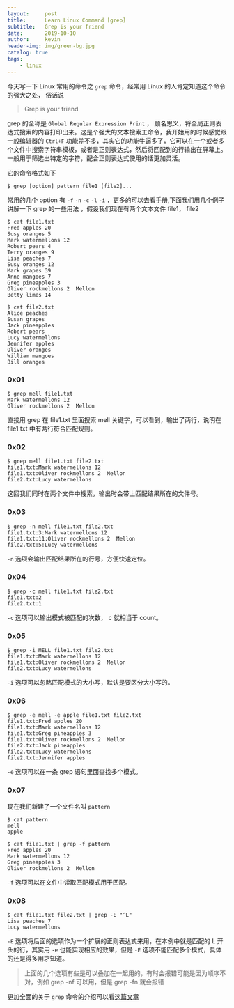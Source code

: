 ```yaml
---
layout:     post
title:      Learn Linux Command [grep]
subtitle:   Grep is your friend
date:       2019-10-10
author:     kevin
header-img: img/green-bg.jpg
catalog: true
tags:
    - linux
---
```


今天写一下 Linux 常用的命令之 `grep` 命令，经常用 Linux 的人肯定知道这个命令的强大之处， 俗话说 

> Grep is your friend 



grep 的全称是 `Global Regular Expression Print` ， 顾名思义，将全局正则表达式搜索的内容打印出来。这是个强大的文本搜索工命令，我开始用的时候感觉跟一般编辑器的 `Ctrl+F` 功能差不多，其实它的功能牛逼多了，它可以在一个或者多个文件中搜索字符串模板，或者是正则表达式，然后将匹配到的行输出在屏幕上。一般用于筛选出特定的字符，配合正则表达式使用的话更加灵活。



它的命令格式如下



```	shell
$ grep [option] pattern file1 [file2]...
```



常用的几个 option 有	`-f`	`-n`	`-c`  `-l`	`-i` ，更多的可以去看手册,下面我们用几个例子讲解一下 grep 的一些用法     ，假设我们现在有两个文本文件 file1， file2



```shell
$ cat file1.txt
Fred apples 20
Susy oranges 5
Mark watermellons 12
Robert pears 4
Terry oranges 9
Lisa peaches 7
Susy oranges 12
Mark grapes 39
Anne mangoes 7
Greg pineapples 3
Oliver rockmellons 2  Mellon
Betty limes 14

```



```shell
$ cat file2.txt
Alice peaches
Susan grapes
Jack pineapples
Robert pears
Lucy watermellons
Jennifer apples
Oliver oranges
William mangoes
Bill oranges
```



### 0x01



```shell
$ grep mell file1.txt
Mark watermellons 12
Oliver rockmellons 2  Mellon
```



直接用 grep 在 file1.txt 里面搜索 mell 关键字，可以看到，输出了两行，说明在 file1.txt 中有两行符合匹配规则。



### 0x02



```shell
$ grep mell file1.txt file2.txt
file1.txt:Mark watermellons 12
file1.txt:Oliver rockmellons 2  Mellon
file2.txt:Lucy watermellons
```



这回我们同时在两个文件中搜索，输出时会带上匹配结果所在的文件号。



### 0x03



```shell
$ grep -n mell file1.txt file2.txt
file1.txt:3:Mark watermellons 12
file1.txt:11:Oliver rockmellons 2  Mellon
file2.txt:5:Lucy watermellons
```



`-n` 选项会输出匹配结果所在的行号，方便快速定位。



### 0x04



```shell
$ grep -c mell file1.txt file2.txt
file1.txt:2
file2.txt:1
```



`-c` 选项可以输出模式被匹配的次数， c 就相当于 count。



### 0x05



```shell
$ grep -i MELL file1.txt file2.txt
file1.txt:Mark watermellons 12
file1.txt:Oliver rockmellons 2  Mellon
file2.txt:Lucy watermellons
```



`-i` 选项可以忽略匹配模式的大小写，默认是要区分大小写的。



### 0x06



```shell
$ grep -e mell -e apple file1.txt file2.txt
file1.txt:Fred apples 20
file1.txt:Mark watermellons 12
file1.txt:Greg pineapples 3
file1.txt:Oliver rockmellons 2  Mellon
file2.txt:Jack pineapples
file2.txt:Lucy watermellons
file2.txt:Jennifer apples
```



`-e` 选项可以在一条 grep 语句里面查找多个模式。



### 0x07



现在我们新建了一个文件名叫 `pattern`



```shell
$ cat pattern
mell
apple
```



```shell
$ cat file1.txt | grep -f pattern
Fred apples 20
Mark watermellons 12
Greg pineapples 3
Oliver rockmellons 2  Mellon
```



`-f` 选项可以在文件中读取匹配模式用于匹配。



### 0x08



```shell
$ cat file1.txt file2.txt | grep -E "^L"
Lisa peaches 7
Lucy watermellons
```



`-E` 选项将后面的选项作为一个扩展的正则表达式来用，在本例中就是匹配的 L 开头的行，其实用 `-e` 也能实现相应的效果，但是 `-E` 选项不能匹配多个模式，具体的还是得多用才知道。





> 上面的几个选项有些是可以叠加在一起用的，有时会报错可能是因为顺序不对，例如 grep -nf 可以用，但是 grep -fn 就会报错



更加全面的关于 `grep` 命令的介绍可以看[这篇文章](https://linux.cn/article-5453-1.html)



